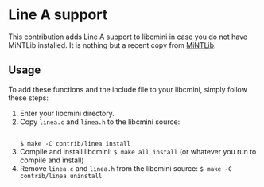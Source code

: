 # Line A support

This contribution adds Line A support to libcmini in case you do not have MiNTLib installed. It is nothing but a recent copy from [MiNTLib](https://github.com/freemint/mintlib).

## Usage

To add these functions and the include file to your libcmini, simply follow these steps:

1. Enter your libcmini directory.
2. Copy `linea.c` and `linea.h` to the libcmini source:
   ##
   `$ make -C contrib/linea install`
3. Compile and install libcmini:
   `$ make all install` (or whatever you run to compile and install)
4. Remove `linea.c` and `linea.h` from the libcmini source:
   `$ make -C contrib/linea uninstall`
